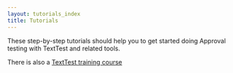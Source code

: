 ```yaml
---
layout: tutorials_index
title: Tutorials
---
```


These step-by-step tutorials should help you to get started doing Approval testing with TextTest and related tools.

There is also a [TextTest training course](http://texttest.sourceforge.net/index.php?page=documentation_4_0&n=course_material)

